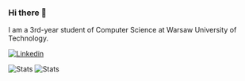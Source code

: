### Hi there 👋

I am a 3rd-year student of Computer Science at Warsaw University of Technology.

<!--
**mwiszenko/mwiszenko** is a ✨ _special_ ✨ repository because its `README.md` (this file) appears on your GitHub profile.

Here are some ideas to get you started:

- 🔭 I’m currently working on ...
- 🌱 I’m currently learning ...
- 👯 I’m looking to collaborate on ...
- 🤔 I’m looking for help with ...
- 💬 Ask me about ...
- 📫 How to reach me: ...
- 😄 Pronouns: ...
- ⚡ Fun fact: ...
-->

[![Linkedin](https://img.shields.io/badge/linkedin-%230077B5.svg?&style=for-the-badge&logo=linkedin&logoColor=white)](https://linkedin.com/in/mwiszenko/)

![Stats](https://github-readme-stats.vercel.app/api?username=mwiszenko&show_icons=true&theme=onedark&hide=issues&count_private=true&include_all_commits=true&line_height=24)
![Stats](https://github-readme-stats.vercel.app/api/top-langs?username=mwiszenko&theme=onedark&layout=compact&langs_count=6&hide=html,css,prolog,c,qml,qmake)
